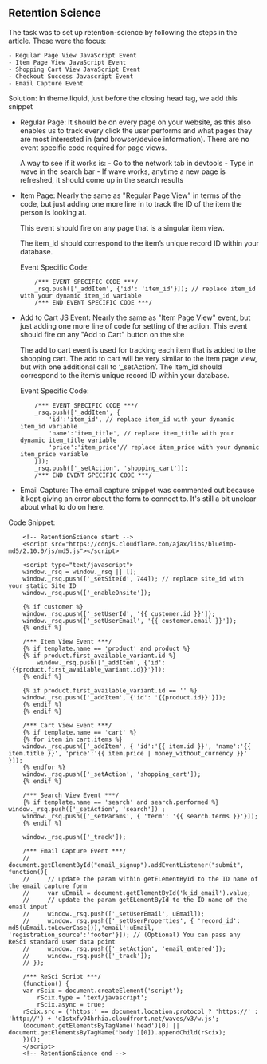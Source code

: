 ## Retention Science

The task was to set up retention-science by following the steps in the article. These were the focus:

    - Regular Page View JavaScript Event
    - Item Page View JavaScript Event
    - Shopping Cart View JavaScript Event
    - Checkout Success Javascript Event
    - Email Capture Event

Solution:
In theme.liquid, just before the closing head tag, we add this snippet

- Regular Page: 
    It should be on every page on your website, as this also enables us to track every click the user performs and what pages they are most interested in (and browser/device information). There are no event specific code required for page views.

    A way to see if it works is:
        - Go to the network tab in devtools
        - Type in wave in the search bar
        - If wave works, anytime a new page is refreshed, it should come up in the search results

- Item Page:
    Nearly the same as "Regular Page View" in terms of the code, but just adding one more line in to track the ID of the item the person is looking at.

    This event should fire on any page that is a singular item view.

    The item_id should correspond to the item’s unique record ID within your database.

    Event Specific Code:
    ```
        /*** EVENT SPECIFIC CODE ***/
        _rsq.push(['_addItem', {'id': 'item_id'}]); // replace item_id with your dynamic item_id variable
        /*** END EVENT SPECIFIC CODE ***/
    ```

- Add to Cart JS Event:
    Nearly the same as "Item Page View" event, but just adding one more line of code for setting of the action. This event should fire on any "Add to Cart" button on the site

    The add to cart event is used for tracking each item that is added to the shopping cart. The add to cart will be very similar to the item page view, but with one additional call to ‘_setAction’. The item_id should correspond to the item’s unique record ID within your database.

    Event Specific Code:
    ```
        /*** EVENT SPECIFIC CODE ***/
        _rsq.push(['_addItem', {
            'id':'item_id', // replace item_id with your dynamic item_id variable 
            'name':'item_title', // replace item_title with your dynamic item_title variable 
            'price':'item_price'// replace item_price with your dynamic item_price variable 
        }]); 
        _rsq.push(['_setAction', 'shopping_cart']);
        /*** END EVENT SPECIFIC CODE ***/ 
    ```

- Email Capture:
    The email capture snippet was commented out because it kept giving an error about the form to connect to. It's still a bit unclear about what to do on here.


Code Snippet:
```
    <!-- RetentionScience start -->
    <script src="https://cdnjs.cloudflare.com/ajax/libs/blueimp-md5/2.10.0/js/md5.js"></script>
    
    <script type="text/javascript">
    window._rsq = window._rsq || [];
    window._rsq.push(['_setSiteId', 744]); // replace site_id with your static Site ID
    window._rsq.push(['_enableOnsite']);

    {% if customer %}
    window._rsq.push(['_setUserId', '{{ customer.id }}']);
    window._rsq.push(['_setUserEmail', '{{ customer.email }}']);
    {% endif %}

    /*** Item View Event ***/
    {% if template.name == 'product' and product %}
    {% if product.first_available_variant.id %}
        window._rsq.push(['_addItem', {'id': '{{product.first_available_variant.id}}'}]);
    {% endif %}

    {% if product.first_available_variant.id == '' %}
    window._rsq.push(['_addItem', {'id': '{{product.id}}'}]);
    {% endif %}
    {% endif %}

    /*** Cart View Event ***/
    {% if template.name == 'cart' %}
    {% for item in cart.items %}
    window._rsq.push(['_addItem', { 'id':'{{ item.id }}', 'name':'{{ item.title }}', 'price':'{{ item.price | money_without_currency }}' }]);
    {% endfor %}
    window._rsq.push(['_setAction', 'shopping_cart']);
    {% endif %}

    /*** Search View Event ***/
    {% if template.name == 'search' and search.performed %}  window._rsq.push(['_setAction', 'search']) ;
    window._rsq.push(['_setParams', { 'term': '{{ search.terms }}'}]);
    {% endif %}

    window._rsq.push(['_track']);

    /*** Email Capture Event ***/
    // document.getElementById("email_signup").addEventListener("submit", function(){
    //     // update the param within getELementById to the ID name of the email capture form
    //     var uEmail = document.getElementById('k_id_email').value;
    //     // update the param getELementById to the ID name of the email input
    //     window._rsq.push(['_setUserEmail', uEmail]);
    //     window._rsq.push(['_setUserProperties', { 'record_id': md5(uEmail.toLowerCase()),'email':uEmail, 'registration_source':'footer'}]); // (Optional) You can pass any ReSci standard user data point
    //     window._rsq.push(['_setAction', 'email_entered']);
    //     window._rsq.push(['_track']);
    // });

    /*** ReSci Script ***/
    (function() {
    var rScix = document.createElement('script');
        rScix.type = 'text/javascript';
        rScix.async = true;
    rScix.src = ('https:' == document.location.protocol ? 'https://' : 'http://') + 'd1stxfv94hrhia.cloudfront.net/waves/v3/w.js';
    (document.getElementsByTagName('head')[0] || document.getElementsByTagName('body')[0]).appendChild(rScix);
    })();
    </script>
    <!-- RetentionScience end -->
```